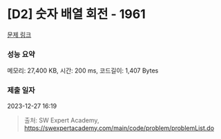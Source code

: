 # [D2] 숫자 배열 회전 - 1961 

[문제 링크](https://swexpertacademy.com/main/code/problem/problemDetail.do?contestProbId=AV5Pq-OKAVYDFAUq) 

### 성능 요약

메모리: 27,400 KB, 시간: 200 ms, 코드길이: 1,407 Bytes

### 제출 일자

2023-12-27 16:19



> 출처: SW Expert Academy, https://swexpertacademy.com/main/code/problem/problemList.do